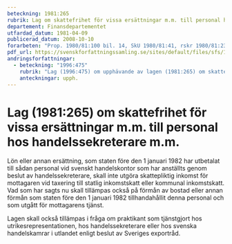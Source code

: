 ```yaml
---
beteckning: 1981:265
rubrik: Lag om skattefrihet för vissa ersättningar m.m. till personal hos handelssekreterare m.m.
departement: Finansdepartementet
utfardad_datum: 1981-04-09
publicerad_datum: 2008-10-10
forarbeten: "Prop. 1980/81:100 bil. 14, SkU 1980/81:41, rskr 1980/81:231"
pdf_url: https://svenskforfattningssamling.se/sites/default/files/sfs/1981-04/SFS1981-265.pdf
andringsforfattningar:
  - beteckning: "1996:475"
    rubrik: "Lag (1996:475) om upphävande av lagen (1981:265) om skattefrihet för vissa ersättningar m.m. till personal hos handelssekreterare m.m."
    anteckningar: upph.
---
```


# Lag (1981:265) om skattefrihet för vissa ersättningar m.m. till personal hos handelssekreterare m.m.

Lön eller annan ersättning, som staten före den 1 januari 1982 har utbetalat till sådan personal vid svenskt handelskontor som har anställts genom beslut av handelssekreterare, skall inte utgöra skattepliktig inkomst för mottagaren vid taxering till statlig inkomstskatt eller kommunal inkomstskatt. Vad som har sagts nu skall tillämpas också på förmån av bostad eller annan förmån som staten före den 1 januari 1982 tillhandahållit denna personal och som utgått för mottagarens tjänst.

Lagen skall också tillämpas i fråga om praktikant som tjänstgjort hos utrikesrepresentationen, hos handelssekreterare eller hos svenska handelskamrar i utlandet enligt beslut av Sveriges exportråd.